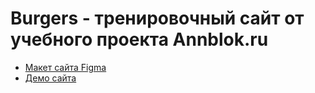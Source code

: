# Burgers - тренировочный сайт от учебного проекта Annblok.ru

* [Макет сайта Figma](https://www.figma.com/file/8muxUNt1PwGH5byQR6LZG8/Burgers-Menu-Responsive?node-id=0%3A99)
* [Демо сайта](https://annblok.github.io/Module01-Burger/menu.html)